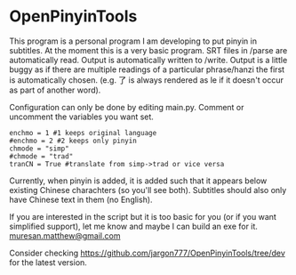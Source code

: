 # OpenPinyinTools

This program is a personal program I am developing to put pinyin in subtitles.
At the moment this is a very basic program. SRT files in /parse are automatically read. Output is automatically written to /write. Output is a little buggy as if there are multiple readings of a particular phrase/hanzi the first is automatically chosen. (e.g. 了 is always rendered as le if it doesn't occur as part of another word).

Configuration can only be done by editing main.py. Comment or uncomment the variables you want set.

    enchmo = 1 #1 keeps original language
    #enchmo = 2 #2 keeps only pinyin
    chmode = "simp"
    #chmode = "trad"
    tranCN = True #translate from simp->trad or vice versa

Currently, when pinyin is added, it is added such that it appears below existing Chinese charachters (so you'll see both). Subtitles should also only have Chinese text in them (no English).

If you are interested in the script but it is too basic for you (or if you want simplified support), let me know and maybe I can build an exe for it.
muresan.matthew@gmail.com

Consider checking https://github.com/jargon777/OpenPinyinTools/tree/dev for the latest version.

